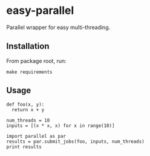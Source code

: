 # easy-parallel

Parallel wrapper for easy multi-threading.

## Installation

From package root, run:

`make requirements`

## Usage

```
def foo(x, y):
  return x + y

num_threads = 10
inputs = [(x * x, x) for x in range(10)]

import parallel as par
results = par.submit_jobs(foo, inputs, num_threads)
print results
```
